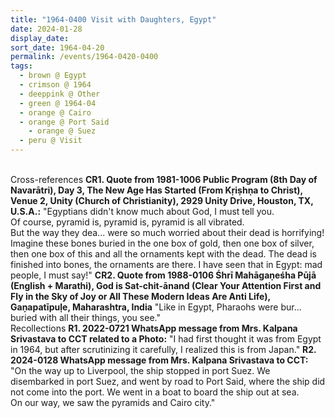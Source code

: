 ```yaml
---
title: "1964-0400 Visit with Daughters, Egypt"
date: 2024-01-28
display_date: 
sort_date: 1964-04-20
permalink: /events/1964-0420-0400
tags:
  - brown @ Egypt
  - crimson @ 1964
  - deeppink @ Other
  - green @ 1964-04
  - orange @ Cairo
  - orange @ Port Said
    - orange @ Suez
  - peru @ Visit
---
```


<br>

<wave-list>
  <list-title color="DarkSeaGreen" width="80">Cross-references</list-title>
  <list-item color="BlanchedAlmond" width="280"><b>CR1. Quote from 1981-1006 Public Program (8th Day of Navarātri), Day 3, The New Age Has Started (From Kṛiṣhṇa to Christ), Venue 2, Unity (Church of Christianity), 2929 Unity Drive, Houston, TX, U.S.A.:</b> "Egyptians didn't know much about God, I must tell you.<br>
Of course, pyramid is, pyramid is, pyramid is all vibrated.<br>
But the way they dea... were so much worried about their dead is horrifying! Imagine these bones buried in the one box of gold, then one box of silver, then one box of this and all the ornaments kept with the dead. The dead is finished into bones, the ornaments are there. I have seen that in Egypt: mad people, I must say!"</list-item>
  <list-item color="Lavender" width="280"><b>CR2. Quote from 1988-0106 Śhrī Mahāgaṇeśha Pūjā (English + Marathi), God is Sat-chit-ānand (Clear Your Attention First and Fly in the Sky of Joy or All These Modern Ideas Are Anti Life), Gaṇapatīpuḷe, Maharashtra, India</b> "Like in Egypt, Pharaohs were bur... buried with all their things, you see."</list-item>   
</wave-list>

<br>

<wave-list>
  <list-title color="DarkSeaGreen" width="65"> Recollections</list-title>
  <list-item color="BlanchedAlmond"  width="280"><b>R1. 2022-0721 WhatsApp message from Mrs. Kalpana Srivastava to CCT related to a Photo:</b> "I had first thought it was from Egypt in 1964, but after scrutinizing it carefully, I realized this is from Japan."</list-item>
   <list-item color="Lavender"  width="280"><b>R2. 2024-0128 WhatsApp message from Mrs. Kalpana Srivastava to CCT:</b> "On the way up to Liverpool, the ship stopped in port Suez. We disembarked in port Suez, and went by road to Port Said, where the ship did not come into the port. We went in a boat to board the ship out at sea.<br>
On our way, we saw the pyramids and Cairo city."</list-item>
</wave-list>